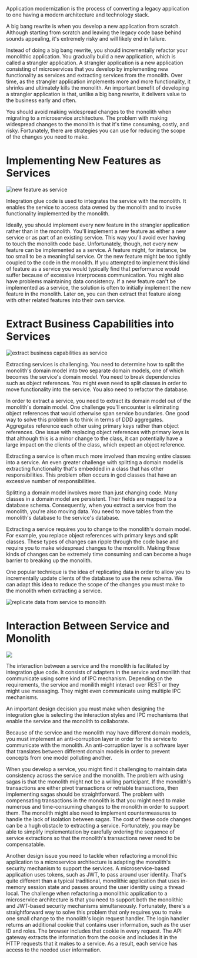 Application modernization is the process of converting a legacy application to one having a modern architecture and technology stack.

A big bang rewrite is when you develop a new application from scratch. Although starting from scratch and leaving the legacy code base behind sounds appealing, it's extremely risky and will likely end in failure.

Instead of doing a big bang rewrite, you should incrementally refactor your monolithic application. You gradually build a new application, which is called a strangler application. A strangler application is a new application consisting of microservices that you develop by implementing new functionality as services and extracting services from the monolith. Over time, as the strangler application implements more and more functionality, it shrinks and ultimately kills the monolith. An important benefit of developing a strangler application is that, unlike a big bang rewrite, it delivers value to the business early and often.

You should avoid making widespread changes to the monolith when migrating to a microservice architecture. The problem with making widespread changes to the monolith is that it's time consuming, costly, and risky. Fortunately, there are strategies you can use for reducing the scope of the changes you need to make.

# Implementing New Features as Services
![new feature as service](/assets/images/microservices_patterns/microservices-patterns-monolith-to-microservice-new-feature-as-service.jpeg)

Integration glue code is used to integrates the service with the monolith. It enables the service to access data owned by the monolith and to invoke functionality implemented by the monolith.

Ideally, you should implement every new feature in the strangler application rather than in the monolith. You'll implement a new feature as either a new service or as part of an existing service. This way you'll avoid ever having to touch the monolith code base. Unfortunately, though, not every new feature can be implemented as a service. A feature might, for instance, be too small to be a meaningful service. Or the new feature might be too tightly coupled to the code in the monolith. If you attempted to implement this kind of feature as a service you would typically find that performance would suffer because of excessive interprocess communication. You might also have problems maintaining data consistency. If a new feature can't be implemented as a service, the solution is often to initially implement the new feature in the monolith. Later on, you can then extract that feature along with other related features into their own service.

# Extract Business Capabilities into Services
![extract business capabilities as service](/assets/images/microservices_patterns/microservices-patterns-monolith-to-microservice-extract-business-capabilities-as-service.jpeg)

Extracting services is challenging. You need to determine how to split the monolith's domain model into two separate domain models, one of which becomes the service's domain model. You need to break dependencies such as object references. You might even need to split classes in order to move functionality into the service. You also need to refactor the database.

In order to extract a service, you need to extract its domain model out of the monolith's domain model. One challenge you'll encounter is eliminating object references that would otherwise span service boundaries. One good way to solve this problem is to think in terms of DDD aggregates. Aggregates reference each other using primary keys rather than object references. One issue with replacing object references with primary keys is that although this is a minor change to the class, it can potentially have a large impact on the clients of the class, which expect an object reference.

Extracting a service is often much more involved than moving entire classes into a service. An even greater challenge with splitting a domain model is extracting functionality that's embedded in a class that has other responsibilities. This problem often occurs in god classes that have an excessive number of responsibilities.

Splitting a domain model involves more than just changing code. Many classes in a domain model are persistent. Their fields are mapped to a database schema. Consequently, when you extract a service from the monolith, you're also moving data. You need to move tables from the monolith's database to the service's database.

Extracting a service requires you to change to the monolith's domain model. For example, you replace object references with primary keys and split classes. These types of changes can ripple through the code base and require you to make widespread changes to the monolith. Making these kinds of changes can be extremely time consuming and can become a huge barrier to breaking up the monolith.

One popular technique is the idea of replicating data in order to allow you to incrementally update clients of the database to use the new schema. We can adapt this idea to reduce the scope of the changes you must make to the monolith when extracting a service.

![replicate data from service to monolith](/assets/images/microservices_patterns/microservices-patterns-monolith-to-microservice-replicate-data-from-service-to-monolith.jpeg)

# Interaction Between Service and Monolith
![](/assets/images/microservices_patterns/microservices-patterns-monolith-to-microservice-integration-glue-code.jpeg)

The interaction between a service and the monolith is facilitated by integration glue code. It consists of adapters in the service and monilith that communicate using some kind of IPC mechanism. Depending on the requirements, the service and monilith might interact over REST or they might use messaging. They might even communicate using multiple IPC mechanisms.

An important design decision you must make when designing the integration glue is selecting the interaction styles and IPC mechanisms that enable the service and the monolith to collaborate.

Because of the service and the monolith may have different domain models, you must implement an anti-corruption layer in order for the service to communicate with the monolith. An anti-corruption layer is a software layer that translates between different domain models in order to prevent concepts from one model polluting another.

When you develop a service, you might find it challenging to maintain data consistency across the service and the monolith. The problem with using sagas is that the monolith might not be a willing participant. If the monolith's transactions are either pivot transactions or retriable transactions, then implementing sagas should be straightforward. The problem with compensating transactions in the monolith is that you might need to make numerous and time-consuming changes to the monolith in order to support them. The monolith might also need to implement countermeasures to handle the lack of isolation between sagas. The cost of these code changes can be a hugh obstacle to extracting a service. Fortunately, you may be able to simplify implementation by carefully ordering the sequence of service extractions so that the monolith's transactions never need to be compensatable.

Another design issue you need to tackle when refactoring a monolithic application to a microservice architecture is adapting the monolith's security mechanism to support the services. A microservice-based application uses tokens, such as JWT, to pass around user identity. That's quite different than a typical traditional, monolithic application that uses in-memory session state and passes around the user identity using a thread local. The challenge when refactoring a monolithic application to a microservice architecture is that you need to support both the monolithic and JWT-based security mechanisms simultaneously. Fortunately, there's a straightforward way to solve this problem that only requires you to make one small change to the monolith's login request handler. The login handler returns an additional cookie that contains user information, such as the user ID and roles. The browser includes that cookie in every request. The API gateway extracts the information from the cookie and includes it in the HTTP requests that it makes to a service. As a result, each service has access to the needed user information.